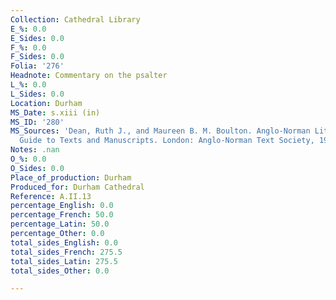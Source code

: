 ```yaml
---
Collection: Cathedral Library
E_%: 0.0
E_Sides: 0.0
F_%: 0.0
F_Sides: 0.0
Folia: '276'
Headnote: Commentary on the psalter
L_%: 0.0
L_Sides: 0.0
Location: Durham
MS_Date: s.xiii (in)
MS_ID: '280'
MS_Sources: 'Dean, Ruth J., and Maureen B. M. Boulton. Anglo-Norman Literature: A
  Guide to Texts and Manuscripts. London: Anglo-Norman Text Society, 1999.'
Notes: .nan
O_%: 0.0
O_Sides: 0.0
Place_of_production: Durham
Produced_for: Durham Cathedral
Reference: A.II.13
percentage_English: 0.0
percentage_French: 50.0
percentage_Latin: 50.0
percentage_Other: 0.0
total_sides_English: 0.0
total_sides_French: 275.5
total_sides_Latin: 275.5
total_sides_Other: 0.0

---
```

